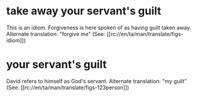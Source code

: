 # take away your servant's guilt

This is an idiom. Forgiveness is here spoken of as having guilt taken away. Alternate translation: "forgive me" (See: [[rc://en/ta/man/translate/figs-idiom]])

# your servant's guilt

David refers to himself as God's servant. Alternate translation: "my guilt" (See: [[rc://en/ta/man/translate/figs-123person]])

